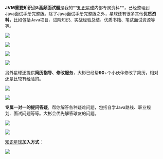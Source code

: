 **JVM重要知识点&高频面试题**是我的**[知识星球](https://topjavaer.cn/zsxq/introduce.html)内部专属资料**，已经整理到Java面试手册完整版。除了Java面试手册完整版之外，星球还有很多其他**优质资料**，比如包括Java项目、进阶知识、实战经验总结、优质书籍、笔试面试资源等等。

![](http://img.topjavaer.cn/img/image-20221229145413500.png)

![](http://img.topjavaer.cn/img/image-20221229145455706.png)

![](http://img.topjavaer.cn/img/image-20221229145550185.png)

![](http://img.topjavaer.cn/img/image-20221229145649490.png)

另外星球还提供**简历指导、修改服务**，大彬已经帮**90**+个小伙伴修改了简历，相对还是比较有经验的。

![](http://img.topjavaer.cn/img/23届-天津工业大学-主修课程-点评.jpg)

![](http://img.topjavaer.cn/img/简历修改1.png)

**专属一对一的提问答疑**，帮你解答各种疑难问题，包括自学Java路线、职业规划、面试问题等等。大彬会优先解答球友的问题。

![](http://img.topjavaer.cn/img/达到什么水平找实习.png)

![](http://img.topjavaer.cn/img/描述能体现自己编程能力的代码.png)

[知识星球](https://topjavaer.cn/zsxq/introduce.html)**加入方式**：

![](http://img.topjavaer.cn/img/202412271108286.png)